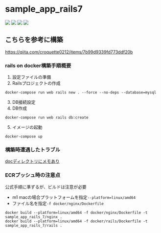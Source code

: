 # sample_app_rails7
![](https://img.shields.io/badge/rails-7.0.3.1-red.svg)
![](https://img.shields.io/badge/ruby-3.1.2-orange.svg)
![](https://img.shields.io/badge/mysql-8.0.29-blue.svg)
![](https://img.shields.io/badge/nginx-1.23.0-green.svg)

## こちらを参考に構築
https://qiita.com/croquette0212/items/7b99d9339fd773ddf20b
### rails on docker構築手順概要
1. 設定ファイルの準備
2. Railsプロジェクトの作成
```
docker-compose run web rails new . --force --no-deps --database=mysql
```
3. DB接続設定
4. DB作成
```
docker-compose run web rails db:create
```
5. イメージの起動
```
docker-compose up
```
### 構築時遭遇したトラブル
[docディレクトリにメモあり](/doc)
### ECRプッシュ時の注意点
公式手順に準ずるが、ビルドは注意が必要
- m1 macの場合プラットフォームを指定`--platform=linux/amd64`
- ファイル名を指定`-f docker/nginx/Dockerfile`
```
docker build --platform=linux/amd64 -f docker/nginx/Dockerfile -t sample_app_rails_7/nginx .
docker build --platform=linux/amd64 -f docker/rails/Dockerfile -t sample_app_rails_7/rails .
```
